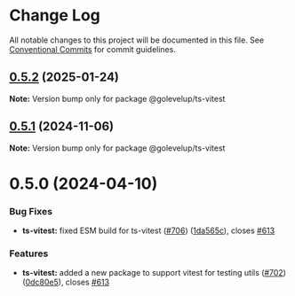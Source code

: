 # Change Log

All notable changes to this project will be documented in this file.
See [Conventional Commits](https://conventionalcommits.org) for commit guidelines.

## [0.5.2](https://github.com/golevelup/nestjs/compare/@golevelup/ts-vitest@0.5.1...@golevelup/ts-vitest@0.5.2) (2025-01-24)

**Note:** Version bump only for package @golevelup/ts-vitest

## [0.5.1](https://github.com/golevelup/nestjs/compare/@golevelup/ts-vitest@0.5.0...@golevelup/ts-vitest@0.5.1) (2024-11-06)

**Note:** Version bump only for package @golevelup/ts-vitest

# 0.5.0 (2024-04-10)

### Bug Fixes

- **ts-vitest:** fixed ESM build for ts-vitest ([#706](https://github.com/golevelup/nestjs/issues/706)) ([1da565c](https://github.com/golevelup/nestjs/commit/1da565c29608373d653e39229cf3798c9e7864ff)), closes [#613](https://github.com/golevelup/nestjs/issues/613)

### Features

- **ts-vitest:** added a new package to support vitest for testing utils ([#702](https://github.com/golevelup/nestjs/issues/702)) ([0dc80e5](https://github.com/golevelup/nestjs/commit/0dc80e5b7799d187d3e436a3bc53a9b54bf0d21d)), closes [#613](https://github.com/golevelup/nestjs/issues/613)
